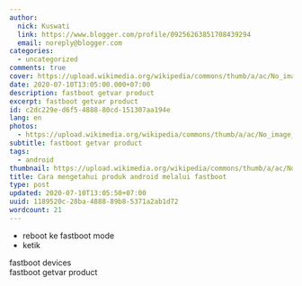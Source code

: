```yaml
---
author:
  nick: Kuswati
  link: https://www.blogger.com/profile/09256263851708439294
  email: noreply@blogger.com
categories:
  - uncategorized
comments: true
cover: https://upload.wikimedia.org/wikipedia/commons/thumb/a/ac/No_image_available.svg/2048px-No_image_available.svg.png
date: 2020-07-10T13:05:00.000+07:00
description: fastboot getvar product
excerpt: fastboot getvar product
id: c2dc229e-d6f5-4888-80cd-151307aa194e
lang: en
photos:
  - https://upload.wikimedia.org/wikipedia/commons/thumb/a/ac/No_image_available.svg/2048px-No_image_available.svg.png
subtitle: fastboot getvar product
tags:
  - android
thumbnail: https://upload.wikimedia.org/wikipedia/commons/thumb/a/ac/No_image_available.svg/2048px-No_image_available.svg.png
title: Cara mengetahui produk android melalui fastboot
type: post
updated: 2020-07-10T13:05:50+07:00
uuid: 1189520c-28ba-4888-89b8-5371a2ab1d72
wordcount: 21
---
```


<ul style="text-align: left;"><li>reboot ke fastboot mode</li><li>ketik</li></ul>fastboot devices<div>fastboot getvar product</div>